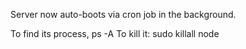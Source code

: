 Server now auto-boots via cron job in the background.

To find its process, ps -A
To kill it: sudo killall node
